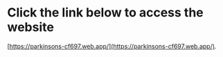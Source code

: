 # Click the link below to access the website

[https://parkinsons-cf697.web.app/](https://parkinsons-cf697.web.app/).
